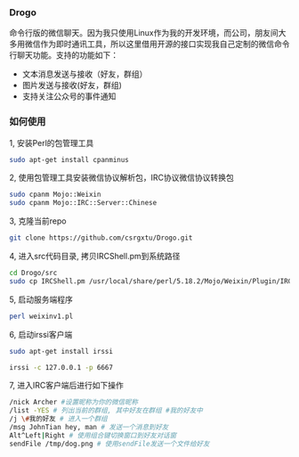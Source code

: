 ### Drogo
命令行版的微信聊天。因为我只使用Linux作为我的开发环境，而公司，朋友间大多用微信作为即时通讯工具，所以这里借用开源的接口实现我自己定制的微信命令行聊天功能。支持的功能如下：
* 文本消息发送与接收（好友，群组）
* 图片发送与接收(好友，群组)
* 支持关注公众号的事件通知

### 如何使用
1, 安装Perl的包管理工具
```bash
sudo apt-get install cpanminus
```

2, 使用包管理工具安装微信协议解析包，IRC协议微信协议转换包
```bash
sudo cpanm Mojo::Weixin
sudo cpanm Mojo::IRC::Server::Chinese
```

3, 克隆当前repo
```bash
git clone https://github.com/csrgxtu/Drogo.git
```
4, 进入src代码目录, 拷贝IRCShell.pm到系统路径
```bash
cd Drogo/src
sudo cp IRCShell.pm /usr/local/share/perl/5.18.2/Mojo/Weixin/Plugin/IRCShell.pm
```
5, 启动服务端程序
```bash
perl weixinv1.pl
```
6, 启动irssi客户端
```bash
sudo apt-get install irssi

irssi -c 127.0.0.1 -p 6667
```

7, 进入IRC客户端后进行如下操作
```bash
/nick Archer #设置昵称为你的微信昵称
/list -YES # 列出当前的群组, 其中好友在群组 #我的好友中
/j \#我的好友 # 进入一个群组
/msg JohnTian hey, man # 发送一个消息到好友
Alt^Left|Right # 使用组合键切换窗口到好友对话窗
sendFile /tmp/dog.png # 使用sendFile发送一个文件给好友
```
